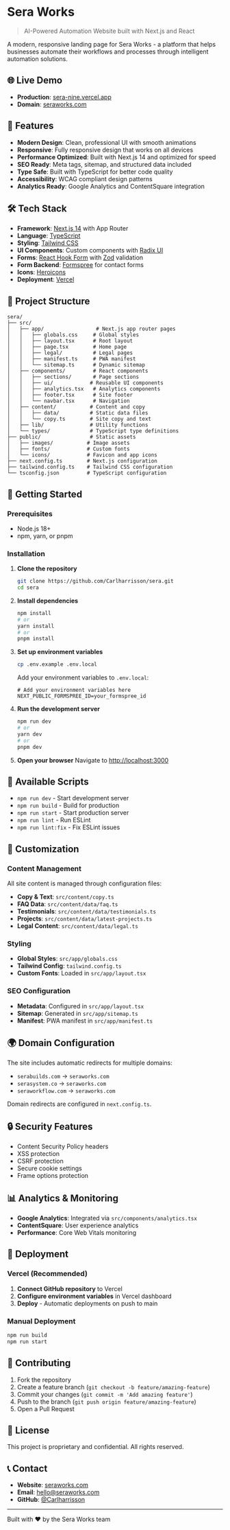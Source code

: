# Sera Works

> AI-Powered Automation Website built with Next.js and React

A modern, responsive landing page for Sera Works - a platform that helps businesses automate their workflows and processes through intelligent automation solutions.

## 🌐 Live Demo

- **Production**: [sera-nine.vercel.app](https://sera-nine.vercel.app)
- **Domain**: [seraworks.com](https://seraworks.com)

## 🚀 Features

- **Modern Design**: Clean, professional UI with smooth animations
- **Responsive**: Fully responsive design that works on all devices
- **Performance Optimized**: Built with Next.js 14 and optimized for speed
- **SEO Ready**: Meta tags, sitemap, and structured data included
- **Type Safe**: Built with TypeScript for better code quality
- **Accessibility**: WCAG compliant design patterns
- **Analytics Ready**: Google Analytics and ContentSquare integration

## 🛠 Tech Stack

- **Framework**: [Next.js 14](https://nextjs.org/) with App Router
- **Language**: [TypeScript](https://www.typescriptlang.org/)
- **Styling**: [Tailwind CSS](https://tailwindcss.com/)
- **UI Components**: Custom components with [Radix UI](https://www.radix-ui.com/)
- **Forms**: [React Hook Form](https://react-hook-form.com/) with [Zod](https://zod.dev/) validation
- **Form Backend**: [Formspree](https://formspree.io/) for contact forms
- **Icons**: [Heroicons](https://heroicons.com/)
- **Deployment**: [Vercel](https://vercel.com/)

## 📁 Project Structure

```
sera/
├── src/
│   ├── app/                 # Next.js app router pages
│   │   ├── globals.css     # Global styles
│   │   ├── layout.tsx      # Root layout
│   │   ├── page.tsx        # Home page
│   │   ├── legal/          # Legal pages
│   │   ├── manifest.ts     # PWA manifest
│   │   └── sitemap.ts      # Dynamic sitemap
│   ├── components/         # React components
│   │   ├── sections/       # Page sections
│   │   ├── ui/            # Reusable UI components
│   │   ├── analytics.tsx   # Analytics components
│   │   ├── footer.tsx      # Site footer
│   │   └── navbar.tsx      # Navigation
│   ├── content/           # Content and copy
│   │   ├── data/          # Static data files
│   │   └── copy.ts        # Site copy and text
│   ├── lib/               # Utility functions
│   └── types/             # TypeScript type definitions
├── public/                # Static assets
│   ├── images/           # Image assets
│   ├── fonts/            # Custom fonts
│   └── icons/            # Favicon and app icons
├── next.config.ts        # Next.js configuration
├── tailwind.config.ts    # Tailwind CSS configuration
└── tsconfig.json         # TypeScript configuration
```

## 🚀 Getting Started

### Prerequisites

- Node.js 18+
- npm, yarn, or pnpm

### Installation

1. **Clone the repository**

   ```bash
   git clone https://github.com/Carlharrisson/sera.git
   cd sera
   ```

2. **Install dependencies**

   ```bash
   npm install
   # or
   yarn install
   # or
   pnpm install
   ```

3. **Set up environment variables**

   ```bash
   cp .env.example .env.local
   ```

   Add your environment variables to `.env.local`:

   ```env
   # Add your environment variables here
   NEXT_PUBLIC_FORMSPREE_ID=your_formspree_id
   ```

4. **Run the development server**

   ```bash
   npm run dev
   # or
   yarn dev
   # or
   pnpm dev
   ```

5. **Open your browser**
   Navigate to [http://localhost:3000](http://localhost:3000)

## 📝 Available Scripts

- `npm run dev` - Start development server
- `npm run build` - Build for production
- `npm run start` - Start production server
- `npm run lint` - Run ESLint
- `npm run lint:fix` - Fix ESLint issues

## 🎨 Customization

### Content Management

All site content is managed through configuration files:

- **Copy & Text**: `src/content/copy.ts`
- **FAQ Data**: `src/content/data/faq.ts`
- **Testimonials**: `src/content/data/testimonials.ts`
- **Projects**: `src/content/data/latest-projects.ts`
- **Legal Content**: `src/content/data/legal.ts`

### Styling

- **Global Styles**: `src/app/globals.css`
- **Tailwind Config**: `tailwind.config.ts`
- **Custom Fonts**: Loaded in `src/app/layout.tsx`

### SEO Configuration

- **Metadata**: Configured in `src/app/layout.tsx`
- **Sitemap**: Generated in `src/app/sitemap.ts`
- **Manifest**: PWA manifest in `src/app/manifest.ts`

## 🌍 Domain Configuration

The site includes automatic redirects for multiple domains:

- `serabuilds.com` → `seraworks.com`
- `serasystem.co` → `seraworks.com`
- `seraworkflow.com` → `seraworks.com`

Domain redirects are configured in `next.config.ts`.

## 🔒 Security Features

- Content Security Policy headers
- XSS protection
- CSRF protection
- Secure cookie settings
- Frame options protection

## 📊 Analytics & Monitoring

- **Google Analytics**: Integrated via `src/components/analytics.tsx`
- **ContentSquare**: User experience analytics
- **Performance**: Core Web Vitals monitoring

## 🚀 Deployment

### Vercel (Recommended)

1. **Connect GitHub repository** to Vercel
2. **Configure environment variables** in Vercel dashboard
3. **Deploy** - Automatic deployments on push to main

### Manual Deployment

```bash
npm run build
npm run start
```

## 🤝 Contributing

1. Fork the repository
2. Create a feature branch (`git checkout -b feature/amazing-feature`)
3. Commit your changes (`git commit -m 'Add amazing feature'`)
4. Push to the branch (`git push origin feature/amazing-feature`)
5. Open a Pull Request

## 📄 License

This project is proprietary and confidential. All rights reserved.

## 📞 Contact

- **Website**: [seraworks.com](https://seraworks.com)
- **Email**: hello@seraworks.com
- **GitHub**: [@Carlharrisson](https://github.com/Carlharrisson)

---

Built with ❤️ by the Sera Works team

